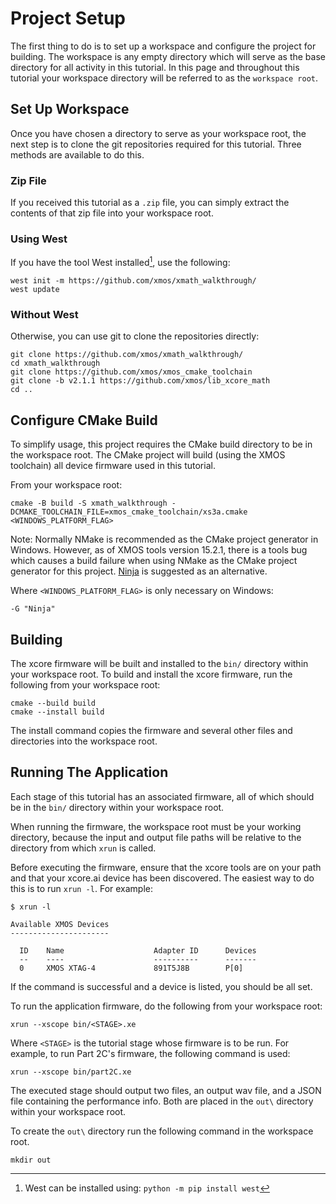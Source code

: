 
# Project Setup

The first thing to do is to set up a workspace and configure the project for
building. The workspace is any empty directory which will serve as the base
directory for all activity in this tutorial. In this page and throughout this
tutorial your workspace directory will be referred to as the `workspace root`.

## Set Up Workspace

Once you have chosen a directory to serve as your workspace root, the next step
is to clone the git repositories required for this tutorial. Three methods are
available to do this.

### Zip File

If you received this tutorial as a `.zip` file, you can simply extract the
contents of that zip file into your workspace root.

### Using West

If you have the tool West installed[^1], use the following:

```
west init -m https://github.com/xmos/xmath_walkthrough/
west update
```

### Without West

Otherwise, you can use git to clone the repositories directly:

```
git clone https://github.com/xmos/xmath_walkthrough/
cd xmath_walkthrough
git clone https://github.com/xmos/xmos_cmake_toolchain
git clone -b v2.1.1 https://github.com/xmos/lib_xcore_math
cd ..
```

## Configure CMake Build

To simplify usage, this project requires the CMake build directory to be in the
workspace root. The CMake project will build (using the XMOS toolchain) all
device firmware used in this tutorial.

From your workspace root:

```
cmake -B build -S xmath_walkthrough -DCMAKE_TOOLCHAIN_FILE=xmos_cmake_toolchain/xs3a.cmake <WINDOWS_PLATFORM_FLAG>
```

  Note: Normally NMake is recommended as the CMake project generator in Windows.
  However, as of XMOS tools version 15.2.1, there is a tools bug which causes a
  build failure when using NMake as the CMake project generator for this
  project. [Ninja](https://ninja-build.org/) is suggested as an alternative.

Where `<WINDOWS_PLATFORM_FLAG>` is only necessary on Windows:

`-G "Ninja"` 


## Building

The xcore firmware will be built and installed to the `bin/` directory within
your workspace root. To build and install the xcore firmware, run the following
from your workspace root:

```
cmake --build build
cmake --install build
```

The install command copies the firmware and several other files and directories
into the workspace root.

## Running The Application

Each stage of this tutorial has an associated firmware, all of which should be
in the `bin/` directory within your workspace root.

When running the firmware, the workspace root must be your working directory,
because the input and output file paths will be relative to the directory from
which `xrun` is called.

Before executing the firmware, ensure that the xcore tools are on your path and
that your xcore.ai device has been discovered. The easiest way to do this is to
run `xrun -l`. For example:

```
$ xrun -l

Available XMOS Devices
----------------------

  ID    Name                    Adapter ID      Devices
  --    ----                    ----------      -------
  0     XMOS XTAG-4             891T5J8B        P[0]

```

If the command is successful and a device is listed, you should be all set.

To run the application firmware, do the following from your workspace root:

```
xrun --xscope bin/<STAGE>.xe
```

Where `<STAGE>` is the tutorial stage whose firmware is to be run. For example,
to run Part 2C's firmware, the following command is used:

```
xrun --xscope bin/part2C.xe
```

The executed stage should output two files, an output wav file, and a JSON file
containing the performance info. Both are placed in the `out\` directory within
your workspace root.

To create the `out\` directory run the following command in the workspace root.

```
mkdir out
```

[^1]: West can be installed using: `python -m pip install west`
